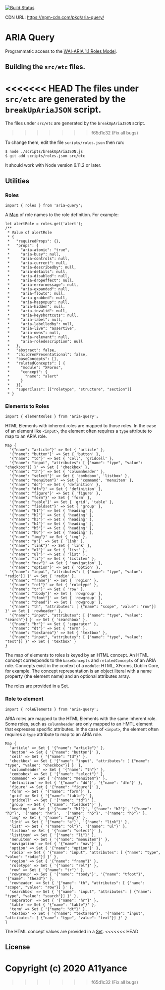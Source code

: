 [![Build Status](https://travis-ci.org/A11yance/aria-query.svg?branch=master)](https://travis-ci.org/A11yance/aria-query)

CDN URL: https://npm-cdn.com/pkg/aria-query/

# ARIA Query

Programmatic access to the [WAI-ARIA 1.1 Roles Model](https://www.w3.org/TR/wai-aria-1.1/#roles).

## Building the `src/etc` files.

<<<<<<< HEAD
The files under `src/etc` are generated by the `breakUpAriaJSON` script.
=======
The files under `src/etc` are generated by the `breakUpAriaJSON` script. 
>>>>>>> f65d1c32 (Fix all bugs)

To change them, edit the file `scripts/roles.json` then run:

```
$ node ./scripts/breakUpAriaJSON.js
$ git add scripts/roles.json src/etc
```

It should work with Node version 6.11.2 or later.

## Utilities

### Roles

```
import { roles } from 'aria-query';
```

A [Map](https://developer.mozilla.org/en-US/docs/Web/JavaScript/Reference/Global_Objects/Map) of
role names to the role definition. For example:

```
let alertRole = roles.get('alert');
/**
 * Value of alertRole
 * {
 *   "requiredProps": {},
 *   "props": {
 *     "aria-atomic": "true",
 *     "aria-busy": null,
 *     "aria-controls": null,
 *     "aria-current": null,
 *     "aria-describedby": null,
 *     "aria-details": null,
 *     "aria-disabled": null,
 *     "aria-dropeffect": null,
 *     "aria-errormessage": null,
 *     "aria-expanded": null,
 *     "aria-flowto": null,
 *     "aria-grabbed": null,
 *     "aria-haspopup": null,
 *     "aria-hidden": null,
 *     "aria-invalid": null,
 *     "aria-keyshortcuts": null,
 *     "aria-label": null,
 *     "aria-labelledby": null,
 *     "aria-live": "assertive",
 *     "aria-owns": null,
 *     "aria-relevant": null,
 *     "aria-roledescription": null
 *   },
 *   "abstract": false,
 *   "childrenPresentational": false,
 *   "baseConcepts": [],
 *   "relatedConcepts": [ {
 *     "module": "XForms",
 *     "concept": {
 *       "name": "alert"
 *     }
 *   }],
 *   "superClass": [["roletype", "structure", "section"]]
 * }
```

### Elements to Roles

```
import { elementRoles } from 'aria-query';
```

HTML Elements with inherent roles are mapped to those roles. In the case of an element like `<input>`, the element often requires a `type` attribute to map to an ARIA role.

```
Map {
  '{"name": "article"}' => Set { 'article' },
  '{"name": "button"}' => Set { 'button' },
  '{"name": "td"}' => Set { 'cell', 'gridcell' },
  '{"name": "input", "attributes": [ {"name": "type", "value": "checkbox"}] }' => Set { 'checkbox' },
  '{"name": "th"}' => Set { 'columnheader' },
  '{"name": "select"}' => Set { 'combobox', 'listbox' },
  '{"name": "menuitem"}' => Set { 'command', 'menuitem' },
  '{"name": "dd"}' => Set { 'definition' },
  '{"name": "dfn"}' => Set { 'definition' },
  '{"name": "figure"}' => Set { 'figure' },
  '{"name": "form"}' => Set { 'form' },
  '{"name": "table"}' => Set { 'grid', 'table' },
  '{"name": "fieldset"}' => Set { 'group' },
  '{"name": "h1"}' => Set { 'heading' },
  '{"name": "h2"}' => Set { 'heading' },
  '{"name": "h3"}' => Set { 'heading' },
  '{"name": "h4"}' => Set { 'heading' },
  '{"name": "h5"}' => Set { 'heading' },
  '{"name": "h6"}' => Set { 'heading' },
  '{"name": "img"}' => Set { 'img' },
  '{"name": "a"}' => Set { 'link' },
  '{"name": "link"}' => Set { 'link' },
  '{"name": "ol"}' => Set { 'list' },
  '{"name": "ul"}' => Set { 'list' },
  '{"name": "li"}' => Set { 'listitem' },
  '{"name": "nav"}' => Set { 'navigation' },
  '{"name": "option"}' => Set { 'option' },
  '{"name": "input", "attributes": [ {"name": "type", "value": "radio"}] }' => Set { 'radio' },
  '{"name": "frame"}' => Set { 'region' },
  '{"name": "rel"}' => Set { 'roletype' },
  '{"name": "tr"}' => Set { 'row' },
  '{"name": "tbody"}' => Set { 'rowgroup' },
  '{"name": "tfoot"}' => Set { 'rowgroup' },
  '{"name": "thead"}' => Set { 'rowgroup' },
  '{"name": "th", "attributes": [ {"name": "scope", "value": "row"}] }' => Set { 'rowheader' },
  '{"name": "input", "attributes": [ {"name": "type", "value": "search"}] }' => Set { 'searchbox' },
  '{"name": "hr"}' => Set { 'separator' },
  '{"name": "dt"}' => Set { 'term' },
  '{"name": "textarea"}' => Set { 'textbox' },
  '{"name": "input", "attributes": [ {"name": "type", "value": "text"}] }' => Set { 'textbox' }
}
```

The map of elements to roles is keyed by an HTML concept. An HTML concept corresponds to the `baseConcepts` and `relatedConcepts` of an ARIA role. Concepts exist in the context of a `module`: HTML, XForms, Dublin Core, for example.  The concept representation is an object literal with a name property (the element name) and an optional attributes array.

The roles are provided in a [Set](https://developer.mozilla.org/en-US/docs/Web/JavaScript/Reference/Global_Objects/Set).

### Role to element

```
import { roleElements } from 'aria-query';
```

ARIA roles are mapped to the HTML Elements with the same inherent role. Some roles, such as `columnheader` are only mapped to an HMTL element that expresses specific attributes. In the case of `<input>`, the element often requires a `type` attribute to map to an ARIA role.

```
Map {
  'article' => Set { '{"name": "article"}' },
  'button' => Set { '{"name": "button"}' },
  'cell' => Set { '{"name": "td"}' },
  'checkbox' => Set { '{"name": "input", "attributes": [ {"name": "type", "value": "checkbox"}] }' },
  'columnheader' => Set { '{"name": "th"}' },
  'combobox' => Set { '{"name": "select"}' },
  'command' => Set { '{"name": "menuitem"}' },
  'definition' => Set { '{"name": "dd"}', '{"name": "dfn"}' },
  'figure' => Set { '{"name": "figure"}' },
  'form' => Set { '{"name": "form"}' },
  'grid' => Set { '{"name": "table"}' },
  'gridcell' => Set { '{"name": "td"}' },
  'group' => Set { '{"name": "fieldset"}' },
  'heading' => Set { '{"name": "h1"}', '{"name": "h2"}', '{"name": "h3"}', '{"name": "h4"}',  '{"name": "h5"}', '{"name": "h6"}' },
  'img' => Set { '{"name": "img"}' },
  'link' => Set { '{"name": "a"}', '{"name": "link"}' },
  'list' => Set { '{"name": "ol"}', '{"name": "ul"}' },
  'listbox' => Set { '{"name": "select"}' },
  'listitem' => Set { '{"name": "li"}' },
  'menuitem' => Set { '{"name": "menuitem"}' },
  'navigation' => Set { '{"name": "nav"}' },
  'option' => Set { '{"name": "option"}' },
  'radio' => Set { '{"name": "input", "attributes": [ {"name": "type", "value": "radio"}] }' },
  'region' => Set { '{"name": "frame"}' },
  'roletype' => Set { '{"name": "rel"}' },
  'row' => Set { '{"name": "tr"}' },
  'rowgroup' => Set { '{"name": "tbody"}', '{"name": "tfoot"}', '{"name": "thead"}' },
  'rowheader' => Set { '{"name": "th", "attributes": [ {"name": "scope", "value": "row"}] }' },
  'searchbox' => Set { '{"name": "input", "attributes": [ {"name": "type", "value": "search"}] }' },
  'separator' => Set { '{"name": "hr"}' },
  'table' => Set { '{"name": "table"}' },
  'term' => Set { '{"name": "dt"}' },
  'textbox' => Set { '{"name": "textarea"}', '{"name": "input", "attributes": [ {"name": "type", "value": "text"}] }' }
}
```

The HTML concept values are provided in a [Set](https://developer.mozilla.org/en-US/docs/Web/JavaScript/Reference/Global_Objects/Set).
<<<<<<< HEAD

## License
Copyright (c) 2020 A11yance
=======
>>>>>>> f65d1c32 (Fix all bugs)
